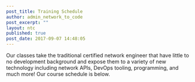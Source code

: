 ```yaml
---
post_title: Training Schedule
author: admin_network_to_code
post_excerpt: ""
layout: ntc
published: true
post_date: 2017-09-07 14:48:05
---
```

Our classes take the traditional certified network engineer that have little to no development background and expose them to a variety of new technology including network APIs, DevOps tooling, programming, and much more! Our course schedule is below.<!--more-->